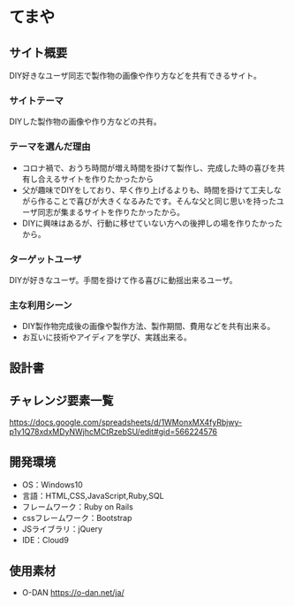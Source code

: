 # てまや

## サイト概要
DIY好きなユーザ同志で製作物の画像や作り方などを共有できるサイト。

### サイトテーマ
DIYした製作物の画像や作り方などの共有。

### テーマを選んだ理由
- コロナ禍で、おうち時間が増え時間を掛けて製作し、完成した時の喜びを共有し合えるサイトを作りたかったから
- 父が趣味でDIYをしており、早く作り上げるよりも、時間を掛けて工夫しながら作ることで喜びが大きくなるみたです。そんな父と同じ思いを持ったユーザ同志が集まるサイトを作りたかったから。
- DIYに興味はあるが、行動に移せていない方への後押しの場を作りたかったから。

### ターゲットユーザ
DIYが好きなユーザ。手間を掛けて作る喜びに動揺出来るユーザ。

### 主な利用シーン
- DIY製作物完成後の画像や製作方法、製作期間、費用などを共有出来る。
- お互いに技術やアイディアを学び、実践出来る。

## 設計書


## チャレンジ要素一覧
https://docs.google.com/spreadsheets/d/1WMonxMX4fyRbjwy-p1y1Q78xdxMDyNWjhcMCtRzebSU/edit#gid=566224576

## 開発環境
- OS：Windows10
- 言語：HTML,CSS,JavaScript,Ruby,SQL
- フレームワーク：Ruby on Rails
- cssフレームワーク：Bootstrap
- JSライブラリ：jQuery
- IDE：Cloud9

## 使用素材
- O-DAN https://o-dan.net/ja/
